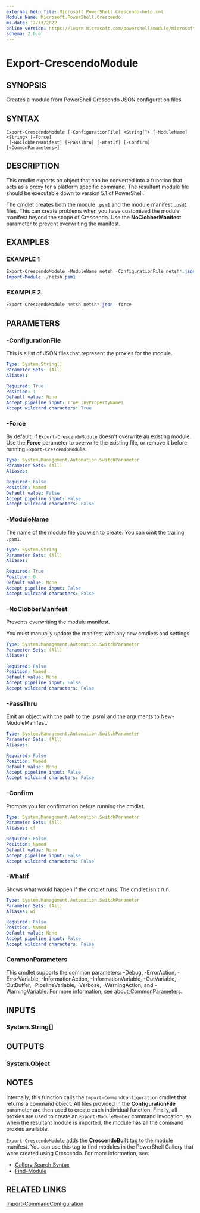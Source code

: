 ```yaml
---
external help file: Microsoft.PowerShell.Crescendo-help.xml
Module Name: Microsoft.PowerShell.Crescendo
ms.date: 12/13/2022
online version: https://learn.microsoft.com/powershell/module/microsoft.powershell.crescendo/export-crescendomodule?view=ps-modules&wt.mc_id=ps-gethelp
schema: 2.0.0
---
```


# Export-CrescendoModule

## SYNOPSIS
Creates a module from PowerShell Crescendo JSON configuration files

## SYNTAX

```
Export-CrescendoModule [-ConfigurationFile] <String[]> [-ModuleName] <String> [-Force]
 [-NoClobberManifest] [-PassThru] [-WhatIf] [-Confirm] [<CommonParameters>]
```

## DESCRIPTION

This cmdlet exports an object that can be converted into a function that acts as a proxy for a
platform specific command. The resultant module file should be executable down to version 5.1 of
PowerShell.

The cmdlet creates both the module `.psm1` and the module manifest `.psd1` files. This can create
problems when you have customized the module manifest beyond the scope of Crescendo. Use the
**NoClobberManifest** parameter to prevent overwriting the manifest.

## EXAMPLES

### EXAMPLE 1

```powershell
Export-CrescendoModule -ModuleName netsh -ConfigurationFile netsh*.json
Import-Module ./netsh.psm1
```

### EXAMPLE 2

```powershell
Export-CrescendoModule netsh netsh*.json -force
```

## PARAMETERS

### -ConfigurationFile

This is a list of JSON files that represent the proxies for the module.

```yaml
Type: System.String[]
Parameter Sets: (All)
Aliases:

Required: True
Position: 1
Default value: None
Accept pipeline input: True (ByPropertyName)
Accept wildcard characters: True
```

### -Force

By default, if `Export-CrescendoModule` doesn't overwrite an existing module. Use the **Force**
parameter to overwrite the existing file, or remove it before running `Export-CrescendoModule`.

```yaml
Type: System.Management.Automation.SwitchParameter
Parameter Sets: (All)
Aliases:

Required: False
Position: Named
Default value: False
Accept pipeline input: False
Accept wildcard characters: False
```

### -ModuleName

The name of the module file you wish to create. You can omit the trailing `.psm1`.

```yaml
Type: System.String
Parameter Sets: (All)
Aliases:

Required: True
Position: 0
Default value: None
Accept pipeline input: False
Accept wildcard characters: False
```

### -NoClobberManifest

Prevents overwriting the module manifest.

You must manually update the manifest with any new cmdlets and settings.

```yaml
Type: System.Management.Automation.SwitchParameter
Parameter Sets: (All)
Aliases:

Required: False
Position: Named
Default value: None
Accept pipeline input: False
Accept wildcard characters: False
```

### -PassThru

Emit an object with the path to the .psm1 and the arguments to New-ModuleManifest.

```yaml
Type: System.Management.Automation.SwitchParameter
Parameter Sets: (All)
Aliases:

Required: False
Position: Named
Default value: None
Accept pipeline input: False
Accept wildcard characters: False
```

### -Confirm

Prompts you for confirmation before running the cmdlet.

```yaml
Type: System.Management.Automation.SwitchParameter
Parameter Sets: (All)
Aliases: cf

Required: False
Position: Named
Default value: None
Accept pipeline input: False
Accept wildcard characters: False
```

### -WhatIf

Shows what would happen if the cmdlet runs. The cmdlet isn't run.

```yaml
Type: System.Management.Automation.SwitchParameter
Parameter Sets: (All)
Aliases: wi

Required: False
Position: Named
Default value: None
Accept pipeline input: False
Accept wildcard characters: False
```

### CommonParameters

This cmdlet supports the common parameters: -Debug, -ErrorAction, -ErrorVariable,
-InformationAction, -InformationVariable, -OutVariable, -OutBuffer, -PipelineVariable, -Verbose,
-WarningAction, and -WarningVariable. For more information, see
[about_CommonParameters](http://go.microsoft.com/fwlink/?LinkID=113216).

## INPUTS

### System.String[]

## OUTPUTS

### System.Object

## NOTES

Internally, this function calls the `Import-CommandConfiguration` cmdlet that returns a command
object. All files provided in the **ConfigurationFile** parameter are then used to create each
individual function. Finally, all proxies are used to create an `Export-ModuleMember` command
invocation, so when the resultant module is imported, the module has all the command proxies
available.

`Export-CrescendoModule` adds the **CrescendoBuilt** tag to the module manifest. You can use this
tag to find modules in the PowerShell Gallery that were created using Crescendo. For more
information, see:

- [Gallery Search Syntax](/powershell/scripting/gallery/how-to/finding-packages/search-syntax)
- [Find-Module](/powershell/module/powershellget/find-module)

## RELATED LINKS

[Import-CommandConfiguration](Import-CommandConfiguration.md)
